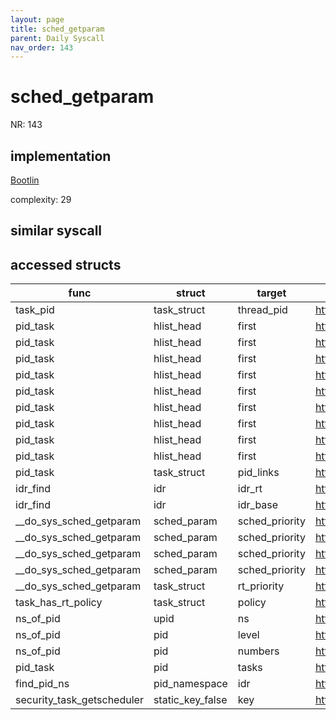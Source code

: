 ```yaml
---
layout: page
title: sched_getparam
parent: Daily Syscall
nav_order: 143
---
```

        

# sched_getparam
NR: 143

## implementation
[Bootlin](https://elixir.bootlin.com/linux/v6.14.7/source/kernel/sched/syscalls.c#L1046)

complexity: 29


## similar syscall


## accessed structs

|func|struct|target|location|has_read|has_write|
|--|--|--|--|--|--|
|task_pid|task_struct|thread_pid|https://elixir.bootlin.com/linux/v6.14.7/source/include/linux/pid.h#L213|true|true|
|pid_task|hlist_head|first|https://elixir.bootlin.com/linux/v6.14.7/source/kernel/pid.c#L414|false|false|
|pid_task|hlist_head|first|https://elixir.bootlin.com/linux/v6.14.7/source/kernel/pid.c#L414|false|false|
|pid_task|hlist_head|first|https://elixir.bootlin.com/linux/v6.14.7/source/kernel/pid.c#L414|false|false|
|pid_task|hlist_head|first|https://elixir.bootlin.com/linux/v6.14.7/source/kernel/pid.c#L414|false|false|
|pid_task|hlist_head|first|https://elixir.bootlin.com/linux/v6.14.7/source/kernel/pid.c#L414|false|false|
|pid_task|hlist_head|first|https://elixir.bootlin.com/linux/v6.14.7/source/kernel/pid.c#L414|false|false|
|pid_task|hlist_head|first|https://elixir.bootlin.com/linux/v6.14.7/source/kernel/pid.c#L414|false|false|
|pid_task|hlist_head|first|https://elixir.bootlin.com/linux/v6.14.7/source/kernel/pid.c#L414|false|false|
|pid_task|hlist_head|first|https://elixir.bootlin.com/linux/v6.14.7/source/kernel/pid.c#L414|false|false|
|pid_task|task_struct|pid_links|https://elixir.bootlin.com/linux/v6.14.7/source/kernel/pid.c#L417|false|false|
|idr_find|idr|idr_rt|https://elixir.bootlin.com/linux/v6.14.7/source/lib/idr.c#L174|false|false|
|idr_find|idr|idr_base|https://elixir.bootlin.com/linux/v6.14.7/source/lib/idr.c#L174|true|true|
|__do_sys_sched_getparam|sched_param|sched_priority|https://elixir.bootlin.com/linux/v6.14.7/source/kernel/sched/syscalls.c#L1065|false|false|
|__do_sys_sched_getparam|sched_param|sched_priority|https://elixir.bootlin.com/linux/v6.14.7/source/kernel/sched/syscalls.c#L1065|false|false|
|__do_sys_sched_getparam|sched_param|sched_priority|https://elixir.bootlin.com/linux/v6.14.7/source/kernel/sched/syscalls.c#L1065|false|false|
|__do_sys_sched_getparam|sched_param|sched_priority|https://elixir.bootlin.com/linux/v6.14.7/source/kernel/sched/syscalls.c#L1065|false|false|
|__do_sys_sched_getparam|task_struct|rt_priority|https://elixir.bootlin.com/linux/v6.14.7/source/kernel/sched/syscalls.c#L1065|true|true|
|task_has_rt_policy|task_struct|policy|https://elixir.bootlin.com/linux/v6.14.7/source/kernel/sched/sched.h#L233|true|true|
|ns_of_pid|upid|ns|https://elixir.bootlin.com/linux/v6.14.7/source/include/linux/pid.h#L148|true|true|
|ns_of_pid|pid|level|https://elixir.bootlin.com/linux/v6.14.7/source/include/linux/pid.h#L148|true|true|
|ns_of_pid|pid|numbers|https://elixir.bootlin.com/linux/v6.14.7/source/include/linux/pid.h#L148|false|false|
|pid_task|pid|tasks|https://elixir.bootlin.com/linux/v6.14.7/source/kernel/pid.c#L414|false|false|
|find_pid_ns|pid_namespace|idr|https://elixir.bootlin.com/linux/v6.14.7/source/kernel/pid.c#L320|false|false|
|security_task_getscheduler|static_key_false|key|https://elixir.bootlin.com/linux/v6.14.7/source/security/security.c#L3641|false|false|

